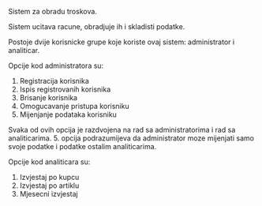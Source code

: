 ﻿
Sistem za obradu troskova.

Sistem ucitava racune, obradjuje ih i skladisti podatke.

Postoje dvije korisnicke grupe koje koriste ovaj sistem: administrator i analiticar.

Opcije kod administratora su: 

1. Registracija korisnika 
2. Ispis registrovanih korisnika
3. Brisanje korisnika
4. Omogucavanje pristupa korisniku
5. Mijenjanje podataka korisniku

Svaka od ovih opcija je razdvojena na rad sa administratorima i rad sa analiticarima.
5. opcija podrazumijeva da administrator moze mijenjati samo svoje podatke i podatke ostalim analiticarima.

Opcije kod analiticara su: 

1. Izvjestaj po kupcu
2. Izvjestaj po artiklu
3. Mjesecni izvjestaj